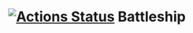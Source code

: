 # [![Actions Status](https://github.com/maucon/Battleship/workflows/Build/badge.svg)](https://github.com/maucon/Battleship/actions?query=workflow%3ABuild) Battleship
